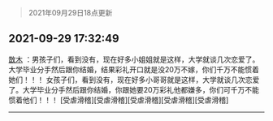 > 2021年09月29日18点更新
<link rel="stylesheet" href="https://cdn.jsdelivr.net/gh/taotie6/sampleJSON@main/css/photo_show.css">
<meta name="referrer" content="no-referrer" />


 ## 2021-09-29 17:32:49 

 [㪚木](https://www.coolapk.com/feed/30345692?shareKey=ZDI2YWJkZTIyMDBiNjE1NDM4ZmI~) ：男孩子们，看到没有，现在好多小姐姐就是这样，大学就谈几次恋爱了。大学毕业分手然后跟你结婚，结果彩礼开口就是没20万不嫁，你们千万不能惯着她们！！！
女孩子们，看到没有，现在好多小哥哥就是这样，大学就谈几次恋爱了。大学毕业分手然后跟你结婚，你跟她要20万彩礼他都嫌多<!--break-->，你们可千万不能惯着他们！！！
[受虐滑稽][受虐滑稽][受虐滑稽][受虐滑稽][受虐滑稽] 

<div class="album">
</div>

 ------- 

